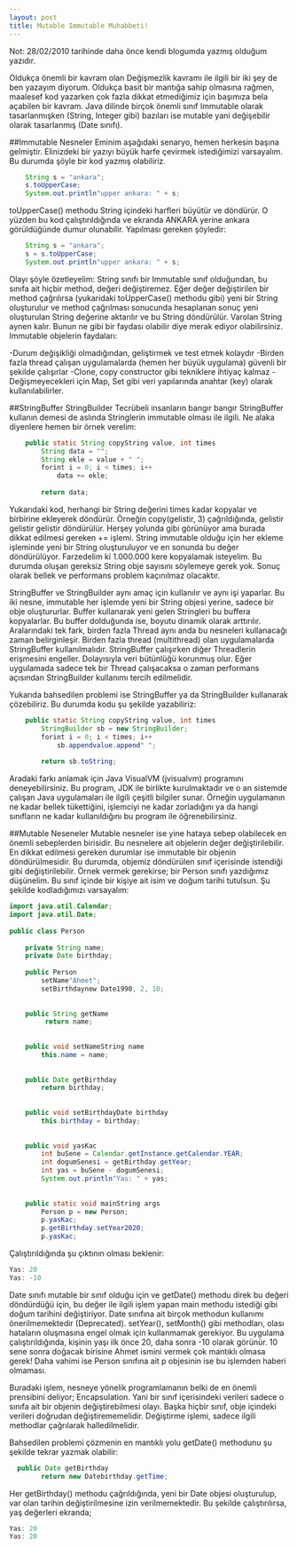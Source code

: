 ```yaml
---
layout: post
title: Mutable Immutable Muhabbeti!
---
```


Not: 28/02/2010 tarihinde daha önce kendi blogumda yazmış olduğum yazıdır.

Oldukça önemli bir kavram olan Değişmezlik kavramı ile ilgili bir iki şey de ben yazayım diyorum. Oldukça basit bir mantığa sahip olmasına rağmen, maalesef kod yazarken çok fazla dikkat etmediğimiz için başımıza bela açabilen bir kavram. Java dilinde birçok önemli sınıf Immutable olarak tasarlanmışken (String, Integer gibi) bazıları ise mutable yani değişebilir olarak tasarlanmış (Date sınıfı).

##Immutable Nesneler
Eminim aşağıdaki senaryo, hemen herkesin başına gelmiştir. Elinizdeki bir yazıyı büyük harfe çevirmek istediğimizi varsayalım. Bu durumda şöyle bir kod yazmış olabiliriz.

```java
    String s = "ankara";
    s.toUpperCase;
    System.out.println"upper ankara: " + s;
```

toUpperCase() methodu String içindeki harfleri büyütür ve döndürür. O yüzden bu kod çalıştırıldığında ve ekranda ANKARA yerine ankara görüldüğünde dumur olunabilir. Yapılması gereken şöyledir:

```java
    String s = "ankara";
    s = s.toUpperCase;
    System.out.println"upper ankara: " + s;
```

Olayı şöyle özetleyelim: String sınıfı bir Immutable sınıf olduğundan, bu sınıfa ait hiçbir method, değeri değiştiremez. Eğer değer değiştirilen bir method çağrılırsa (yukaridaki toUpperCase() methodu gibi) yeni bir String oluşturulur ve method çağrılması sonucunda hesaplanan sonuç yeni oluşturulan String değerine aktarılır ve bu String döndürülür. Varolan String aynen kalır. Bunun ne gibi bir faydası olabilir diye merak ediyor olabilirsiniz. Immutable objelerin faydaları:

-Durum değişikliği olmadığından, geliştirmek ve test etmek kolaydır
-Birden fazla thread çalışan uygulamalarda (hemen her büyük uygulama) güvenli bir şekilde çalışırlar
-Clone, copy constructor gibi tekniklere ihtiyaç kalmaz
-Değişmeyecekleri için Map, Set gibi veri yapılarında anahtar (key) olarak kullanılabilirler.

##StringBuffer StringBuilder
Tecrübeli insanların bangır bangır StringBuffer kullanın demesi de aslında Stringlerin immutable olması ile ilgili. Ne alaka diyenlere hemen bir örnek verelim:

```java
    public static String copyString value, int times 
        String data = "";
        String ekle = value + " ";
        forint i = 0; i < times; i++ 
            data += ekle; 
        
        return data;
```

Yukarıdaki kod, herhangi bir String değerini times kadar kopyalar ve birbirine ekleyerek döndürür. Örneğin copy(gelistir, 3) çağrıldığında, gelistir gelistir gelistir döndürülür. Herşey yolunda gibi görünüyor ama burada dikkat edilmesi gereken += işlemi. String immutable olduğu için her ekleme işleminde yeni bir String oluşturuluyor ve en sonunda bu değer döndürülüyor. Farzedelim ki 1.000.000 kere kopyalamak isteyelim. Bu durumda oluşan gereksiz String obje sayısını söylemeye gerek yok. Sonuç olarak bellek ve performans problem kaçınılmaz olacaktır.

StringBuffer ve StringBuilder aynı amaç için kullanılır ve aynı işi yaparlar. Bu iki nesne, immutable her işlemde yeni bir String objesi yerine, sadece bir obje oluştururlar. Buffer kullanarak yeni gelen Stringleri bu buffera kopyalarlar. Bu buffer dolduğunda ise, boyutu dinamik olarak arttırılır. Aralarındaki tek fark, birden fazla Thread aynı anda bu nesneleri kullanacağı zaman belirginleşir. Birden fazla thread (multithread) olan uygulamalarda StringBuffer kullanılmalıdır. StringBuffer çalışırken diğer Threadlerin erişmesini engeller. Dolayısıyla veri bütünlüğü korunmuş olur. Eğer uygulamada sadece tek bir Thread çalışacaksa o zaman performans açısından StringBuilder kullanımı tercih edilmelidir.

Yukarıda bahsedilen problemi ise StringBuffer ya da StringBuilder kullanarak çözebiliriz. Bu durumda kodu şu şekilde yazabiliriz:

```java
    public static String copyString value, int times 
        StringBuilder sb = new StringBuilder;
        forint i = 0; i < times; i++ 
            sb.appendvalue.append" ";
        
        return sb.toString;
```

Aradaki farkı anlamak için Java VisualVM (jvisualvm) programını deneyebilirsiniz. Bu program, JDK ile birlikte kurulmaktadır ve o an sistemde çalışan Java uygulamaları ile ilgili çeşitli bilgiler sunar. Örneğin uygulamanın ne kadar bellek tükettiğini, işlemciyi ne kadar zorladığını ya da hangi sınıfların ne kadar kullanıldığını bu program ile öğrenebilirsiniz.

##Mutable Neseneler
Mutable nesneler ise yine hataya sebep olabilecek en önemli sebeplerden birisidir. Bu nesnelere ait objelerin değer değiştirilebilir. En dikkat edilmesi gereken durumlar ise immutable bir objenin döndürülmesidir. Bu durumda, objemiz döndürülen sınıf içerisinde istendiği gibi değiştirilebilir. Örnek vermek gerekirse; bir Person sınıfı yazdığımız düşünelim. Bu sınıf içinde bir kişiye ait isim ve doğum tarihi tutulsun. Şu şekilde kodladığımızı varsayalım:

```java
import java.util.Calendar;
import java.util.Date;
 
public class Person 
 
    private String name;
    private Date birthday;
 
    public Person 
        setName"Ahmet";
        setBirthdaynew Date1990, 2, 10;
    
 
    public String getName 
         return name;
    
 
    public void setNameString name         
        this.name = name;
    
 
    public Date getBirthday 
        return birthday;
    
 
    public void setBirthdayDate birthday 
        this.birthday = birthday;
    
 
    public void yasKac 
        int buSene = Calendar.getInstance.getCalendar.YEAR;
        int dogumSenesi = getBirthday.getYear;
        int yas = buSene - dogumSenesi;
        System.out.println"Yas: " + yas;
    
 
    public static void mainString args 
        Person p = new Person;
        p.yasKac;
        p.getBirthday.setYear2020;
        p.yasKac;
```

Çalıştırıldığında şu çıktının olması beklenir:

```java
Yas: 20
Yas: -10
```

Date sınıfı mutable bir sınıf olduğu için ve getDate() methodu direk bu değeri döndürdüğü için, bu değer ile ilgili işlem yapan main methodu istediği gibi doğum tarihini değiştiriyor. Date sınıfına ait birçok methodun kullanımı önerilmemektedir (Deprecated). setYear(), setMonth() gibi methodları, olası hataların oluşmasına engel olmak için kullanmamak gerekiyor. Bu uygulama çalıştırıldığında, kişinin yaşı ilk önce 20, daha sonra -10 olarak görünür. 10 sene sonra doğacak birisine Ahmet ismini vermek çok mantıklı olmasa gerek! Daha vahimi ise Person sınıfına ait p objesinin ise bu işlemden haberi olmaması.

Buradaki işlem, nesneye yönelik programlamanın belki de en önemli prensibini deliyor; Encapsulation. Yani bir sınıf içerisindeki verileri sadece o sınıfa ait bir objenin değiştirebilmesi olayı. Başka hiçbir sınıf, obje içindeki verileri doğrudan değiştirememelidir. Değiştirme işlemi, sadece ilgili methodlar çağrılarak halledilmelidir.

Bahsedilen problemi çözmenin en mantıklı yolu getDate() methodunu şu şekilde tekrar yazmak olabilir:

```java
  public Date getBirthday 
        return new Datebirthday.getTime;
```
Her getBirthday() methodu çağrıldığında, yeni bir Date objesi oluşturulup, var olan tarihin değiştirilmesine izin verilmemektedir. Bu şekilde çalıştırılırsa, yaş değerleri ekranda;

```java
Yas: 20
Yas: 20
```
